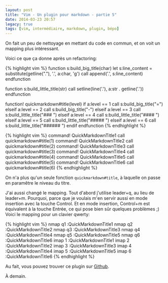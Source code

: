 ```yaml
---
layout: post
title: "Vim - Un plugin pour markdown - partie 5"
date: 2014-03-23 20:57
legacy: true
tags: [vim, intermédiaire, markdown, plugin, bépo]
---
```




On fait un peu de nettoyage en mettant du code en commun, et on voit un
mapping plus intéressant.

<!-- more -->

Voici ce que ça donne après un refactoring:

{% highlight vim %}
function s:build_big_title(char)
  let s:line_content = substitute(getline("."), '.', a:char, 'g')
  call append('.', s:line_content)
endfunction

function s:build_little_title(str)
  call setline(line('.'), a:str . getline('.'))
endfunction

function! quickmarkdown#title(level)
  if a:level == 1
    call s:build_big_title("=")
  elseif a:level == 2
    call s:build_big_title("-")
  elseif a:level == 3
    call s:build_little_title("### ")
  elseif a:level == 4
    call s:build_little_title("#### ")
  elseif a:level == 5
    call s:build_little_title("##### ")
  elseif a:level == 6
    call s:build_little_title("###### ")
  endif
endfunction
{% endhighlight %}

{% highlight vim %}
command! QuickMarkdownTitle1 call quickmarkdown#title(1)
command! QuickMarkdownTitle2 call quickmarkdown#title(2)
command! QuickMarkdownTitle3 call quickmarkdown#title(3)
command! QuickMarkdownTitle4 call quickmarkdown#title(4)
command! QuickMarkdownTitle5 call quickmarkdown#title(5)
command! QuickMarkdownTitle6 call quickmarkdown#title(6)
{% endhighlight %}

On n'a plus qu'un seule fonction `quickmarkdown#title`, à laquelle on passe
en paramêtre le niveau du titre.

J'ai aussi changé le mapping.
Tout d'abord j'utilise leader+q, au lieu de leader+m. Pourquoi, parce que
je voulais m'en servir aussi en mode insertion avec la touche Control. Et
en mode insertion, Control+m est équivalent à la touche Entrée, ce qui pose
bien sûr quelques problèmes ;) Voici le mapping pour un clavier qwerty:

{% highlight vim %}
nmap <Leader>q1 :QuickMarkdownTitle1<Enter>
nmap <Leader>q2 :QuickMarkdownTitle2<Enter>
nmap <Leader>q3 :QuickMarkdownTitle3<Enter>
nmap <Leader>q4 :QuickMarkdownTitle4<Enter>
nmap <Leader>q5 :QuickMarkdownTitle5<Enter>
nmap <Leader>q6 :QuickMarkdownTitle6<Enter>
imap <C-q>1 <C-o>:QuickMarkdownTitle1<Enter>
imap <C-q>2 <C-o>:QuickMarkdownTitle2<Enter>
imap <C-q>3 <C-o>:QuickMarkdownTitle3<Enter>
imap <C-q>4 <C-o>:QuickMarkdownTitle4<Enter>
imap <C-q>5 <C-o>:QuickMarkdownTitle5<Enter>
imap <C-q>6 <C-o>:QuickMarkdownTitle6<Enter>
{% endhighlight %}

Au fait, vous pouvez trouver ce plugin sur [Github](https://github.com/lkdjiin/quickmarkdown).



À demain.




